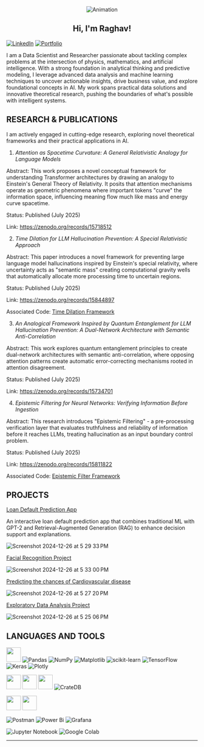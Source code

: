 
<div align="center">
  <img src="https://user-images.githubusercontent.com/74038190/229223263-cf2e4b07-2615-4f87-9c38-e37600f8381a.gif" alt="Animation" />
  <h2>Hi, I'm Raghav!</h2>
</div>


[![LinkedIn](https://img.shields.io/badge/linkedin-%230077B5.svg?style=for-the-badge&logo=linkedin&logoColor=white)](https://www.linkedin.com/in/raghav-sharma-b7a87a142/) [![Portfolio](https://img.shields.io/badge/Portfolio-%23000000.svg?style=for-the-badge&logo=firefox&logoColor=#FF7139)](https://raghav-sharma.com/)



I am a Data Scientist and Researcher passionate about tackling complex problems at the intersection of physics, mathematics, and artificial intelligence. With a strong foundation in analytical thinking and predictive modeling, I leverage advanced data analysis and machine learning techniques to uncover actionable insights, drive business value, and explore foundational concepts in AI. My work spans practical data solutions and innovative theoretical research, pushing the boundaries of what's possible with intelligent systems.

**RESEARCH & PUBLICATIONS**
--

I am actively engaged in cutting-edge research, exploring novel theoretical frameworks and their practical applications in AI.

1) *Attention as Spacetime Curvature: A General Relativistic Analogy for Language Models*

Abstract: This work proposes a novel conceptual framework for understanding Transformer architectures by drawing an analogy to Einstein's General Theory of Relativity. It posits that attention mechanisms operate as geometric phenomena where important tokens "curve" the information space, influencing meaning flow much like mass and energy curve spacetime.

Status: Published (July 2025)

Link: https://zenodo.org/records/15718512


2) *Time Dilation for LLM Hallucination Prevention: A Special Relativistic Approach*

Abstract: This paper introduces a novel framework for preventing large language model hallucinations inspired by Einstein's special relativity, where uncertainty acts as "semantic mass" creating computational gravity wells that automatically allocate more processing time to uncertain regions.

Status: Published (July 2025)

Link: https://zenodo.org/records/15844897

Associated Code: [Time Dilation Framework](https://github.com/sharmaraghav644/Time-Dilation-Framework)


3) *An Analogical Framework Inspired by Quantum Entanglement for LLM Hallucination Prevention: A Dual-Network Architecture with Semantic Anti-Correlation*

Abstract: This work explores quantum entanglement principles to create dual-network architectures with semantic anti-correlation, where opposing attention patterns create automatic error-correcting mechanisms rooted in attention disagreement.

Status: Published (July 2025)

Link: https://zenodo.org/records/15734701


4) *Epistemic Filtering for Neural Networks: Verifying Information Before Ingestion*

Abstract: This research introduces "Epistemic Filtering" - a pre-processing verification layer that evaluates truthfulness and reliability of information before it reaches LLMs, treating hallucination as an input boundary control problem.

Status: Published (July 2025)

Link: https://zenodo.org/records/15811822

Associated Code: [Epistemic Filter Framework](https://github.com/sharmaraghav644/Epistemic-Filter-Framework)

**PROJECTS**
---
[Loan Default Prediction App](https://github.com/sharmaraghav644/LoanDefaultPredictionApp)

An interactive loan default prediction app that combines traditional ML with GPT-2 and Retrieval-Augmented Generation (RAG) to enhance decision support and explanations.

![Screenshot 2024-12-26 at 5 29 33 PM](https://github.com/user-attachments/assets/4ad68e4d-9d38-404e-a5c0-edaba4a6bb46)



[Facial Recognition Project](https://github.com/sharmaraghav644/FacialRecognitionCNN)

![Screenshot 2024-12-26 at 5 33 00 PM](https://github.com/user-attachments/assets/e946cd40-161b-4769-9e7c-a6b222bc4165)



[Predicting the chances of Cardiovascular disease](https://github.com/sharmaraghav644/ml-model)

![Screenshot 2024-12-26 at 5 27 20 PM](https://github.com/user-attachments/assets/0dbb1f49-ca1c-4dc7-b7ea-a558d69f35da)



[Exploratory Data Analysis Project](https://github.com/sharmaraghav644/Feature-Engineering-Project)

![Screenshot 2024-12-26 at 5 25 06 PM](https://github.com/user-attachments/assets/b2bb9e22-33db-480a-9782-eab8417449e6)


**LANGUAGES AND TOOLS**
---

<img src="https://cdn.jsdelivr.net/gh/devicons/devicon@latest/icons/python/python-original-wordmark.svg" width="38" height="38" /> ![Pandas](https://img.shields.io/badge/pandas-%23150458.svg?style=for-the-badge&logo=pandas&logoColor=white) ![NumPy](https://img.shields.io/badge/numpy-%23013243.svg?style=for-the-badge&logo=numpy&logoColor=white) ![Matplotlib](https://img.shields.io/badge/Matplotlib-%23ffffff.svg?style=for-the-badge&logo=Matplotlib&logoColor=black) ![scikit-learn](https://img.shields.io/badge/scikit--learn-%23F7931E.svg?style=for-the-badge&logo=scikit-learn&logoColor=white) ![TensorFlow](https://img.shields.io/badge/TensorFlow-%23FF6F00.svg?style=for-the-badge&logo=TensorFlow&logoColor=white) ![Keras](https://img.shields.io/badge/Keras-%23D00000.svg?style=for-the-badge&logo=Keras&logoColor=white) ![Plotly](https://img.shields.io/badge/Plotly-%233F4F75.svg?style=for-the-badge&logo=plotly&logoColor=white)

<img src="https://cdn.jsdelivr.net/gh/devicons/devicon@latest/icons/mysql/mysql-original-wordmark.svg" width="38" height="38"  /> <img src="https://cdn.jsdelivr.net/gh/devicons/devicon@latest/icons/sqlite/sqlite-original-wordmark.svg" width="38" height="38" /> <img src="https://cdn.jsdelivr.net/gh/devicons/devicon@latest/icons/postgresql/postgresql-original-wordmark.svg" width="38" height="38" /> ![CrateDB](https://img.shields.io/badge/CrateDB-009DC7?style=for-the-badge&logo=CrateDB&logoColor=white)

<img src="https://cdn.jsdelivr.net/gh/devicons/devicon@latest/icons/amazonwebservices/amazonwebservices-original-wordmark.svg" width="38" height="38" /> <img src="https://cdn.jsdelivr.net/gh/devicons/devicon@latest/icons/googlecloud/googlecloud-original.svg" width="38" height="38" />

![Postman](https://img.shields.io/badge/Postman-FF6C37?style=for-the-badge&logo=postman&logoColor=white) ![Power Bi](https://img.shields.io/badge/power_bi-F2C811?style=for-the-badge&logo=powerbi&logoColor=black) ![Grafana](https://img.shields.io/badge/grafana-%23F46800.svg?style=for-the-badge&logo=grafana&logoColor=white) 

![Jupyter Notebook](https://img.shields.io/badge/jupyter-%23FA0F00.svg?style=for-the-badge&logo=jupyter&logoColor=white) ![Google Colab](https://img.shields.io/badge/Google%20Colab-%23F9A825.svg?style=for-the-badge&logo=googlecolab&logoColor=white)

---





<!--
sharmaraghav644/sharmaraghav644 is a ✨ special ✨ repository because its `README.md` (this file) appears on your GitHub profile.
You can click the Preview link to take a look at your changes.
-->
